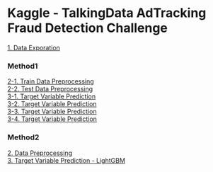 # Kaggle - TalkingData AdTracking Fraud Detection Challenge

[1. Data Exporation](01_Data_Exporation.py) <br>

### Method1
[2-1. Train Data Preprocessing](method1_02_1_Train_Data_Preprocessing.py) <br>
[2-2. Test Data Preprocessing](method1_02_2_Test_Data_Preprocessing.py) <br>
[3-1. Target Variable Prediction](method1_03_1_Target_Variable_Prediction.py) <br>
[3-2. Target Variable Prediction](method1_03_2_Target_Variable_Prediction.py) <br>
[3-3. Target Variable Prediction](method1_03_3_Target_Variable_Prediction.py) <br>
[3-4. Target Variable Prediction](method1_03_4_Target_Variable_Prediction.py) <br>

### Method2
[2. Data Preprocessing](method2_02_Data_Preprocessing.py) <br>
[3. Target Variable Prediction - LightGBM](method2_03_Target_Variable_Prediction_lightgbm.py) <br>
